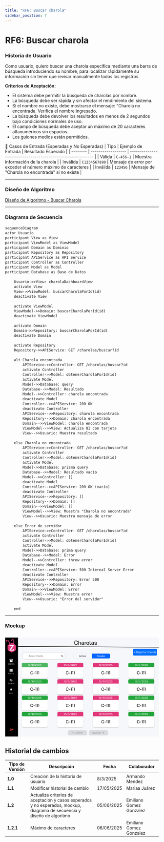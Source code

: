 ```yaml
---
title: "RF6: Buscar charola"
sidebar_position: 7
---
```


# RF6: Buscar charola

### Historia de Usuario

Como usuario, quiero buscar una charola específica mediante una barra de búsqueda introduciendo su nombre, para localizar rápidamente su información sin tener que revisar manualmente todos los registros.

**Criterios de Aceptación:**

- El sistema debe permitir la búsqueda de charolas por nombre.
- La búsqueda debe ser rápida y sin afectar el rendimiento del sistema.
- Si el nombre no existe, debe mostrarse el mensaje: "Charola no encontrada. Verifica el nombre ingresado.
- La búsqueda debe devolver los resultados en menos de 2 segundos bajo condiciones normales de uso.
- El campo de búsqueda debe aceptar un máximo de 20 caracteres alfanuméricos sin espacios.
- Los guiones medios están permitidos.

🧪 Casos de Entrada (Esperadas y No Esperadas)
| Tipo | Ejemplo de Entrada | Resultado Esperado |
| -------- | ------------------ | ----------------------------------------------------------- |
| Válida | `C-456-1` | Muestra información de la charola |
| Inválida | `C1234567890` | Mensaje de error por exceder el número máximo de caracteres |
| Inválida | `123456` | Mensaje de "Charola no encontrada" si no existe |

---

### Diseño de Algoritmo

[Diseño de Algoritmo - Buscar Charola](https://docs.google.com/document/d/1Ef40Ooi7pbUakXvT18mWl6LQqTsvpiZlf8SyNWzdDvY/edit?usp=sharing)

---

### Diagrama de Secuencia

```mermaid
sequenceDiagram
actor Usuario
participant View as View
participant ViewModel as ViewModel
participant Domain as Dominio
participant Repository as Repository
participant APIService as API Service
participant Controller as Controller
participant Model as Model
participant Database as Base de Datos

    Usuario->>View: charolaDashboardView
    activate View
    View->>ViewModel: buscarCharolaPorId(id)
    deactivate View

    activate ViewModel
    ViewModel->>Domain: buscarCharolaPorId(id)
    deactivate ViewModel

    activate Domain
    Domain->>Repository: buscarCharolaPorId(id)
    deactivate Domain

    activate Repository
    Repository->>APIService: GET /charolas/buscar?id

    alt Charola encontrada
        APIService->>Controller: GET /charolas/buscar?id
        activate Controller
        Controller->>Model: obtenerCharolaPorId(id)
        activate Model
        Model->>Database: query
        Database-->>Model: Resultado
        Model-->>Controller: charola encontrada
        deactivate Model
        Controller-->>APIService: 200 OK
        deactivate Controller
        APIService-->>Repository: charola encontrada
        Repository-->>Domain: charola encontrada
        Domain-->>ViewModel: charola encontrada
        ViewModel-->>View: Actualiza UI con tarjeta
        View-->>Usuario: Muestra resultado

    else Charola no encontrada
        APIService->>Controller: GET /charolas/buscar?id
        activate Controller
        Controller->>Model: obtenerCharolaPorId(id)
        activate Model
        Model->>Database: prisma query
        Database-->>Model: Resultado vacío
        Model-->>Controller: []
        deactivate Model
        Controller-->>APIService: 200 OK (vacío)
        deactivate Controller
        APIService-->>Repository: []
        Repository-->>Domain: []
        Domain-->>ViewModel: []
        ViewModel-->>View: Muestra "Charola no encontrada"
        View-->>Usuario: Muestra mensaje de error

    else Error de servidor
        APIService->>Controller: GET /charolas/buscar?id
        activate Controller
        Controller->>Model: obtenerCharolaPorId(id)
        activate Model
        Model->>Database: prima query
        Database-->>Model: Error
        Model-->>Controller: throw error
        deactivate Model
        Controller-->>APIService: 500 Internal Server Error
        deactivate Controller
        APIService-->>Repository: Error 500
        Repository-->>Domain: Error
        Domain-->>ViewModel: Error
        ViewModel-->>View: Muestra error
        View-->>Usuario: "Error del servidor"

    end
```

---

### Mockup

## ![mockup - buscar charola](img/buscarCharola.png)

## Historial de cambios

| **Tipo de Versión** | **Descripción**                                                                                                         | **Fecha**  | **Colaborador**         |
| ------------------- | ----------------------------------------------------------------------------------------------------------------------- | ---------- | ----------------------- |
| **1.0**             | Creacion de la historia de usuario                                                                                      | 8/3/2025   | Armando Mendez          |
| **1.1**             | Modificar historial de cambio                                                                                           | 17/05/2025 | Mariaa Juárez           |
| **1.2**             | Actualiza criterios de aceptación y casos esperados y no esperados, mockup, diagrama de secuencia y diseño de algoritmo | 05/06/2025 | Emiliano Gomez Gonzalez |
| **1.2.1**           | Máximo de caracteres                                                                                                    | 06/06/2025 | Emiliano Gomez Gonzalez |
